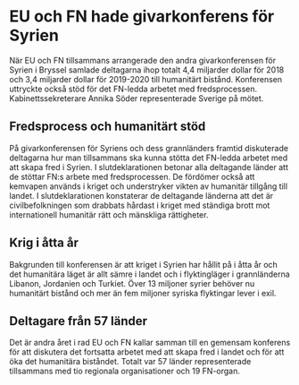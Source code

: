 # EU och FN hade givarkonferens för Syrien

När EU och FN tillsammans arrangerade den andra givarkonferensen för Syrien i Bryssel samlade deltagarna ihop totalt 4,4 miljarder dollar för 2018 och 3,4 miljarder dollar för 2019\-2020 till humanitärt bistånd. Konferensen uttryckte också stöd för det FN\-ledda arbetet med fredsprocessen. Kabinettssekreterare Annika Söder representerade Sverige på mötet.


## Fredsprocess och humanitärt stöd

På givarkonferensen för Syriens och dess grannländers framtid diskuterade deltagarna hur man tillsammans ska kunna stötta det FN\-ledda arbetet med att skapa fred i Syrien. I slutdeklarationen betonar alla deltagande länder att de stöttar FN:s arbete med fredsprocessen. De fördömer också att kemvapen används i kriget och understryker vikten av humanitär tillgång till landet. I slutdeklarationen konstaterar de deltagande länderna att det är civilbefolkningen som drabbats hårdast i kriget med ständiga brott mot internationell humanitär rätt och mänskliga rättigheter.

## Krig i åtta år

Bakgrunden till konferensen är att kriget i Syrien har hållit på i åtta år och det humanitära läget är allt sämre i landet och i flyktingläger i grannländerna Libanon, Jordanien och Turkiet. Över 13 miljoner syrier behöver nu humanitärt bistånd och mer än fem miljoner syriska flyktingar lever i exil.

## Deltagare från 57 länder

Det är andra året i rad EU och FN kallar samman till en gemensam konferens för att diskutera det fortsatta arbetet med att skapa fred i landet och för att öka det humanitära biståndet. Totalt var 57 länder representerade tillsammans med tio regionala organisationer och 19 FN\-organ.
